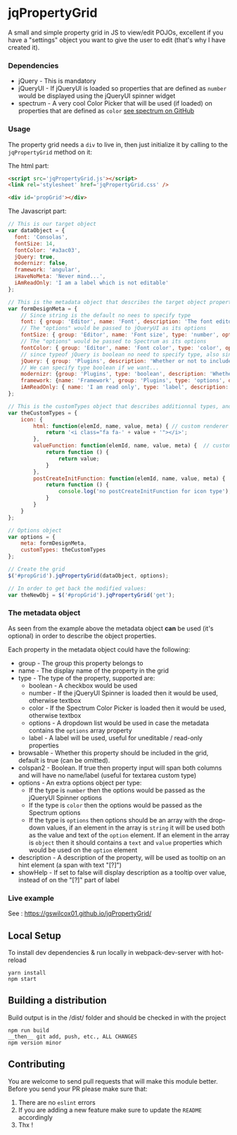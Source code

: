 # jqPropertyGrid
A small and simple property grid in JS to view/edit POJOs, excellent if you have a "settings" object you want to give the user to edit (that's why I have created it).

### Dependencies
* jQuery - This is mandatory
* jQueryUI - If jQueryUI is loaded so properties that are defined as `number` would be displayed using the jQueryUI spinner widget
* spectrum - A very cool Color Picker that will be used (if loaded) on properties that are defined as `color` [see spectrum on GitHub](https://github.com/bgrins/spectrum)

### Usage
The property grid needs a `div` to live in, then just initialize it by calling to the `jqPropertyGrid` method on it:

The html part:
```html
<script src='jqPropertyGrid.js'></script>
<link rel='stylesheet' href='jqPropertyGrid.css' />

<div id='propGrid'></div>
```

The Javascript part:
``` javascript
// This is our target object
var dataObject = {
  font: 'Consolas',
  fontSize: 14,
  fontColor: '#a3ac03',
  jQuery: true,
  modernizr: false,
  framework: 'angular',
  iHaveNoMeta: 'Never mind...',
  iAmReadOnly: 'I am a label which is not editable'
};

// This is the metadata object that describes the target object properties (optional)
var formDesignMeta = {
    // Since string is the default no nees to specify type
    font: { group: 'Editor', name: 'Font', description: 'The font editor to use'},
    // The "options" would be passed to jQueryUI as its options
    fontSize: { group: 'Editor', name: 'Font size', type: 'number', options: { min: 0, max: 20, step: 2 }},
    // The "options" would be passed to Spectrum as its options
    fontColor: { group: 'Editor', name: 'Font color', type: 'color', options: { preferredFormat: 'hex' }},
    // since typeof jQuery is boolean no need to specify type, also since "jQuery" is also the display text no need to specify name
    jQuery: { group: 'Plugins', description: 'Whether or not to include jQuery on the page' },
    // We can specify type boolean if we want...
    modernizr: {group: 'Plugins', type: 'boolean', description: 'Whether or not to include modernizr on the page'},
    framework: {name: 'Framework', group: 'Plugins', type: 'options', options: ['None', {text:'AngularJS', value: 'angular'}, {text:'Backbone.js', value: 'backbone'}], description: 'Whether to include any additional framework'},
    iAmReadOnly: { name: 'I am read only', type: 'label', description: 'Label types use a label tag for read-only properties', showHelp: false }
};

// This is the customTypes object that describes additionnal types, and their renderers (optional)
var theCustomTypes = {
    icon: {
        html: function(elemId, name, value, meta) { // custom renderer for type (required)
            return '<i class="fa fa-' + value + '"></i>';
        },
        valueFunction: function(elemId, name, value, meta) {  // custom getter for current value (required)
            return function () {
                return value;
            }
        },
        postCreateInitFunction: function(elemId, name, value, meta) {  // custom post-DOM init function (optional)
            return function () {
                console.log('no postCreateInitFunction for icon type');
            }
        }
    }
};

// Options object
var options = {
	meta: formDesignMeta,
	customTypes: theCustomTypes
};

// Create the grid
$('#propGrid').jqPropertyGrid(dataObject, options);

// In order to get back the modified values:
var theNewObj = $('#propGrid').jqPropertyGrid('get');
```

### The metadata object
As seen from the example above the metadata object **can** be used (it's optional) in order to describe the object properties.

Each property in the metadata object could have the following:
* group - The group this property belongs to
* name - The display name of the property in the grid
* type - The type of the property, supported are:
    * boolean - A checkbox would be used
    * number - If the jQueryUI Spinner is loaded then it would be used, otherwise textbox
    * color - If the Spectrum Color Picker is loaded then it would be used, otherwise textbox
    * options - A dropdown list would be used in case the metadata contains the `options` array property
    * label - A label will be used, useful for uneditable / read-only properties
* browsable - Whether this property should be included in the grid, default is true (can be omitted).
* colspan2 - Boolean. If true then property input will span both columns and will have no name/label (useful for textarea custom type)
* options - An extra options object per type:
    * If the type is `number` then the options would be passed as the jQueryUI Spinner options
    * If the type is `color` then the options would be passed as the Spectrum options
    * If the type is `options` then options should be an array with the drop-down values, if an element in the array is  `string` it will be used both as the value and text of the `option` element. If an element in the array is `object` then it should contains a `text` and `value` properties which would be used on the `option` element
* description - A description of the property, will be used as tooltip on an hint element (a span with text "[?]")
* showHelp - If set to false will display description as a tooltip over value, instead of on the "[?]" part of label

### Live example
See : https://gswilcox01.github.io/jqPropertyGrid/

## Local Setup
To install dev dependencies & run locally in webpack-dev-server with hot-reload
```
yarn install
npm start
```

## Building a distribution
Build output is in the /dist/ folder and should be checked in with the project
```
npm run build
__then__ git add, push, etc., ALL CHANGES
npm version minor
```

## Contributing
You are welcome to send pull requests that will make this module better. Before you send your PR please make sure that:

1. There are no `eslint` errors
2. If you are adding a new feature make sure to update the `README` accordingly
3. Thx !
